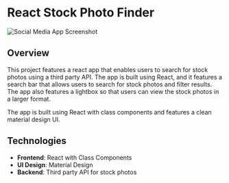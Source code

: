 # React Stock Photo Finder

![Social Media App Screenshot](./app-screenshot.png)

## Overview

This project features a react app that enables users to search for stock photos using a
third party API. The app is built using React, and it features a search bar that allows
users to search for stock photos and filter results. The app also features a lightbox so
that users can view the stock photos in a larger format. </p>
The app is built using React with class components and features a clean material design
UI.

## Technologies

- **Frontend**: React with Class Components
- **UI Design**: Material Design
- **Backend**: Third party API for stock photos

